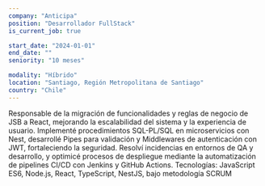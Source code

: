 ```yaml
---
company: "Anticipa"
position: "Desarrollador FullStack"
is_current_job: true

start_date: "2024-01-01"
end_date: ""
seniority: "10 meses"

modality: "Híbrido"
location: "Santiago, Región Metropolitana de Santiago"
country: "Chile"
---
```


Responsable de la migración de funcionalidades y reglas de negocio de JSB a
React, mejorando la escalabilidad del sistema y la experiencia de usuario.
Implementé procedimientos SQL-PL/SQL en microservicios con Nest, desarrollé
Pipes para validación y Middlewares de autenticación con JWT, fortaleciendo la
seguridad. Resolví incidencias en entornos de QA y desarrollo, y optimicé
procesos de despliegue mediante la automatización de pipelines CI/CD con
Jenkins y GitHub Actions. Tecnologías: JavaScript ES6, Node.js, React, TypeScript,
NestJS, bajo metodología SCRUM
